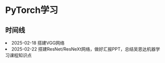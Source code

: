 <h1>PyTorch学习</h1>
<h2>时间线</h2>
<li>2025-02-18 搭建VGG网络</li>
<li>2025-02-22 搭建ResNet/ResNeXt网络，做好汇报PPT，总结吴恩达机器学习课程知识点</li>

